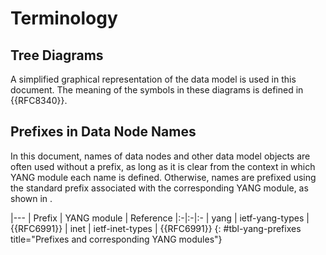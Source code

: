 # Terminology

## Tree Diagrams

A simplified graphical representation of the data model is used in this
document. The meaning of the symbols in these diagrams is defined in
{{RFC8340}}.

## Prefixes in Data Node Names

In this document, names of data nodes and other data model objects are often
used without a prefix, as long as it is clear from the context in which YANG
module each name is defined. Otherwise, names are prefixed using the standard
prefix associated with the corresponding YANG module, as shown in [](#tbl-yang-prefixes).

|---
| Prefix | YANG module | Reference
|:-|:-|:-
| yang | ietf-yang-types | {{RFC6991}}
| inet | ietf-inet-types | {{RFC6991}}
{: #tbl-yang-prefixes title="Prefixes and corresponding YANG modules"}

<!-- End of sections -->